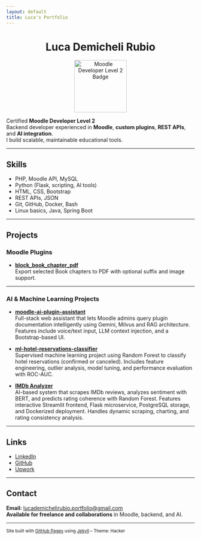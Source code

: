 ```yaml
---
layout: default
title: Luca's Portfolio
---
```


<h1 align="center">Luca Demicheli Rubio</h1>

<p align="center">
  <a href="https://www.moodlebites.com/badges/badgeclass.php?id=69" target="_blank">
    <img src="https://www.moodlebites.com/pluginfile.php/34582/badges/badgeimage/69/f3" alt="Moodle Developer Level 2 Badge" width="140" />
  </a>
</p>

Certified **Moodle Developer Level 2**  
Backend developer experienced in **Moodle**, **custom plugins**, **REST APIs**, and **AI integration**.  
I build scalable, maintainable educational tools.

---

## Skills

- PHP, Moodle API, MySQL
- Python (Flask, scripting, AI tools)
- HTML, CSS, Bootstrap
- REST APIs, JSON
- Git, GitHub, Docker, Bash
- Linux basics, Java, Spring Boot

---

## Projects

### Moodle Plugins

- [**block_book_chapter_pdf**](https://github.com/LucaDR1998/moodle-block_bookchapter_pdf)  
  Export selected Book chapters to PDF with optional suffix and image support.

---

### AI & Machine Learning Projects

- [**moodle-ai-plugin-assistant**](https://github.com/LucaDR1998/moodle-ai-plugin-assistant)  
  Full-stack web assistant that lets Moodle admins query plugin documentation intelligently using Gemini, Milvus and RAG architecture. Features include voice/text input, LLM context injection, and a Bootstrap-based UI.

- [**ml-hotel-reservations-classifier**](https://github.com/LucaDR1998/ml-hotel-reservations-classifier)  
  Supervised machine learning project using Random Forest to classify hotel reservations (confirmed or canceled). Includes feature engineering, outlier analysis, model tuning, and performance evaluation with ROC-AUC.

- [**IMDb Analyzer**](https://github.com/LucaDR1998/IMDb_analyzer)  
  AI-based system that scrapes IMDb reviews, analyzes sentiment with BERT, and predicts rating coherence with Random Forest. Features interactive Streamlit frontend, Flask microservice, PostgreSQL storage, and Dockerized deployment. Handles dynamic scraping, charting, and rating consistency analysis.


---

## Links

- [LinkedIn](https://www.linkedin.com/in/lucademicheli98)
- [GitHub](https://github.com/LucaDR1998)
- [Upwork](https://www.upwork.com/freelancers/~01a0bd958666f8a741?viewMode=1)

---

## Contact

**Email:** lucademichelirubio.portfolio@gmail.com  
**Available for freelance and collaborations** in Moodle, backend, and AI.

---

<small>Site built with <a href="https://pages.github.com">GitHub Pages</a> using <a href="https://jekyllrb.com">Jekyll</a> – Theme: Hacker</small>
